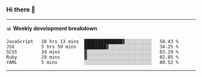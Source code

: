 ### Hi there 👋

-------

📊 **Weekly development breakdown**
<!--START_SECTION:waka-->
```text
JavaScript   10 hrs 13 mins  ██████████████▓░░░░░░░░░░   58.43 % 
JSX          5 hrs 59 mins   ████████▓░░░░░░░░░░░░░░░░   34.25 % 
SCSS         34 mins         ▓░░░░░░░░░░░░░░░░░░░░░░░░   03.29 % 
Ruby         29 mins         ▓░░░░░░░░░░░░░░░░░░░░░░░░   02.85 % 
YAML         5 mins          ░░░░░░░░░░░░░░░░░░░░░░░░░   00.52 % 
```
<!--END_SECTION:waka-->
-------

<!--
**ashish-r/ashish-r** is a ✨ _special_ ✨ repository because its `README.md` (this file) appears on your GitHub profile.

Here are some ideas to get you started:

- 🔭 I’m currently working on ...
- 🌱 I’m currently learning ...
- 👯 I’m looking to collaborate on ...
- 🤔 I’m looking for help with ...
- 💬 Ask me about ...
- 📫 How to reach me: ...
- 😄 Pronouns: ...
- ⚡ Fun fact: ...
-->
